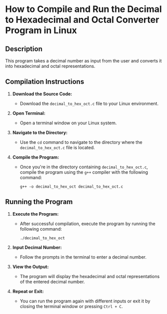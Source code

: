 # How to Compile and Run the Decimal to Hexadecimal and Octal Converter Program in Linux

## Description
This program takes a decimal number as input from the user and converts it into hexadecimal and octal representations.

## Compilation Instructions
1. **Download the Source Code:**
   - Download the `decimal_to_hex_oct.c` file to your Linux environment.

2. **Open Terminal:**
   - Open a terminal window on your Linux system.

3. **Navigate to the Directory:**
   - Use the `cd` command to navigate to the directory where the `decimal_to_hex_oct.c` file is located.

4. **Compile the Program:**
   - Once you're in the directory containing `decimal_to_hex_oct.c`, compile the program using the `g++` compiler with the following command:
     ```
     g++ -o decimal_to_hex_oct decimal_to_hex_oct.c
     ```

## Running the Program
1. **Execute the Program:**
   - After successful compilation, execute the program by running the following command:
     ```
     ./decimal_to_hex_oct
     ```

2. **Input Decimal Number:**
   - Follow the prompts in the terminal to enter a decimal number.

3. **View the Output:**
   - The program will display the hexadecimal and octal representations of the entered decimal number.

4. **Repeat or Exit:**
   - You can run the program again with different inputs or exit it by closing the terminal window or pressing `Ctrl + C`.
